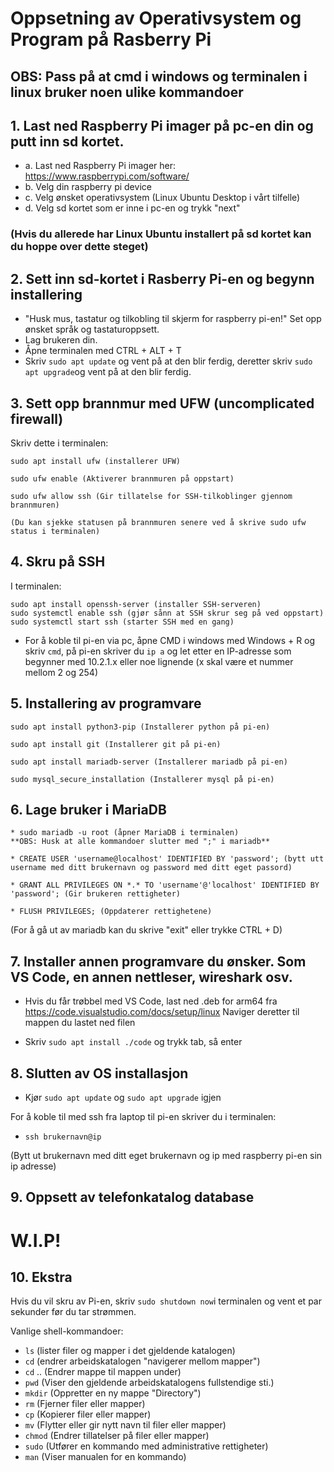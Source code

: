 # Oppsetning av Operativsystem og Program på Rasberry Pi


## OBS: Pass på at cmd i windows og terminalen i linux bruker noen ulike kommandoer


## 1. Last ned Raspberry Pi imager på pc-en din og putt inn sd kortet.
* a. Last ned Raspberry Pi imager her: https://www.raspberrypi.com/software/
* b. Velg din raspberry pi device
* c. Velg ønsket operativsystem (Linux Ubuntu Desktop i vårt tilfelle)
* d. Velg sd kortet som er inne i pc-en og trykk "next"

### (Hvis du allerede har Linux Ubuntu installert på sd kortet kan du hoppe over dette steget)

## 2. Sett inn sd-kortet i Rasberry Pi-en og begynn installering

* "Husk mus, tastatur og tilkobling til skjerm for raspberry pi-en!" Set opp ønsket språk og tastaturoppsett.
* Lag brukeren din.
* Åpne terminalen med CTRL + ALT + T
* Skriv `sudo apt update` og vent på at den blir ferdig,
deretter skriv `sudo apt upgrade`og vent på at den blir ferdig.

## 3. Sett opp brannmur med UFW (uncomplicated firewall)
Skriv dette i terminalen:
```
sudo apt install ufw (installerer UFW)

sudo ufw enable (Aktiverer brannmuren på oppstart)

sudo ufw allow ssh (Gir tillatelse for SSH-tilkoblinger gjennom brannmuren)

(Du kan sjekke statusen på brannmuren senere ved å skrive sudo ufw status i terminalen)
```
## 4. Skru på SSH
I terminalen:
```
sudo apt install openssh-server (installer SSH-serveren)
sudo systemctl enable ssh (gjør sånn at SSH skrur seg på ved oppstart)
sudo systemctl start ssh (starter SSH med en gang)
```
* For å koble til pi-en via pc, åpne CMD i windows med Windows + R og skriv `cmd`, på pi-en skriver du `ip a` og let etter en IP-adresse som begynner med 10.2.1.x eller noe lignende (x skal være et nummer mellom 2 og 254)

## 5. Installering av programvare
```
sudo apt install python3-pip (Installerer python på pi-en)

sudo apt install git (Installerer git på pi-en)

sudo apt install mariadb-server (Installerer mariadb på pi-en)

sudo mysql_secure_installation (Installerer mysql på pi-en)
```
## 6. Lage bruker i MariaDB
```
* sudo mariadb -u root (åpner MariaDB i terminalen)
**OBS: Husk at alle kommandoer slutter med ";" i mariadb**

* CREATE USER 'username@localhost' IDENTIFIED BY 'password'; (bytt utt username med ditt brukernavn og password med ditt eget passord)

* GRANT ALL PRIVILEGES ON *.* TO 'username'@'localhost' IDENTIFIED BY 'password'; (Gir brukeren rettigheter)

* FLUSH PRIVILEGES; (Oppdaterer rettighetene)
```

(For å gå ut av mariadb kan du skrive "exit" eller trykke CTRL + D)

## 7. Installer annen programvare du ønsker. Som VS Code, en annen nettleser, wireshark osv.

* Hvis du får trøbbel med VS Code, last ned .deb for arm64 fra https://code.visualstudio.com/docs/setup/linux Naviger deretter til mappen du lastet ned filen

* Skriv `sudo apt install ./code` og trykk tab, så enter

## 8. Slutten av OS installasjon

* Kjør `sudo apt update` og `sudo apt upgrade` igjen

For å koble til med ssh fra laptop til pi-en skriver du i terminalen:

* `ssh brukernavn@ip`

(Bytt ut brukernavn med ditt eget brukernavn og ip med raspberry pi-en sin ip adresse)

## 9. Oppsett av telefonkatalog database

# W.I.P!


## 10. Ekstra

Hvis du vil skru av Pi-en, skriv `sudo shutdown now`i terminalen og vent et par sekunder før du tar strømmen.

Vanlige shell-kommandoer:

* `ls`  (lister filer og mapper i det gjeldende katalogen)
* `cd` (endrer arbeidskatalogen "navigerer mellom mapper")
* `cd` .. (Endrer mappe til mappen under)
* `pwd` (Viser den gjeldende arbeidskatalogens fullstendige sti.)
* `mkdir` (Oppretter en ny mappe "Directory")
* `rm` (Fjerner filer eller mapper)
* `cp` (Kopierer filer eller mapper)
* `mv` (Flytter eller gir nytt navn til filer eller mapper)
* `chmod` (Endrer tillatelser på filer eller mapper)
* `sudo` (Utfører en kommando med administrative rettigheter)
* `man` (Viser manualen for en kommando)

